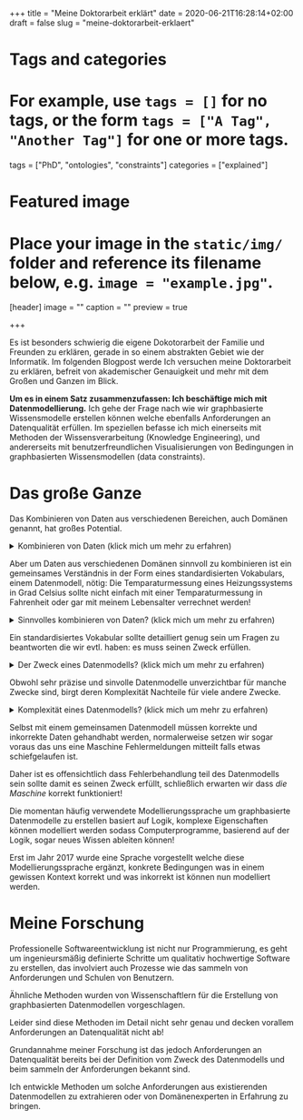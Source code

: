 +++
title = "Meine Doktorarbeit erklärt"
date = 2020-06-21T16:28:14+02:00
draft = false
slug = "meine-doktorarbeit-erklaert"

# Tags and categories
# For example, use `tags = []` for no tags, or the form `tags = ["A Tag", "Another Tag"]` for one or more tags.
tags = ["PhD", "ontologies", "constraints"]
categories = ["explained"]

# Featured image
# Place your image in the `static/img/` folder and reference its filename below, e.g. `image = "example.jpg"`.
[header]
image = ""
caption = ""
preview = true

+++

Es ist besonders schwierig die eigene Dokotorarbeit der Familie und Freunden zu erklären,
gerade in so einem abstrakten Gebiet wie der Informatik.
Im folgenden Blogpost werde Ich versuchen meine Doktorarbeit zu erklären,
befreit von akademischer Genauigkeit und mehr mit dem Großen und Ganzen im Blick.

<!--more-->

**Um es in einem Satz zusammenzufassen: Ich beschäftige mich mit Datenmodellierung.**
Ich gehe der Frage nach
wie wir graphbasierte Wissensmodelle erstellen können welche 
ebenfalls Anforderungen an Datenqualität erfüllen.
Im speziellen befasse ich mich einerseits mit Methoden der Wissensverarbeitung (Knowledge Engineering),
und andererseits mit benutzerfreundlichen Visualisierungen von Bedingungen in graphbasierten Wissensmodellen (data constraints).

# Das große Ganze

Das Kombinieren von Daten aus verschiedenen Bereichen,
auch Domänen genannt, hat großes Potential.
<details>
  <summary>Kombinieren von Daten (klick mich um mehr zu erfahren)</summary>
"Alexa, schalte die Heizung an wenn ich im Homeoffice bin, es weniger als 18 Grad Celsius hat und die Kilowattstunde Strom nicht mehr als x Euro kostet".
Was wenn das Thermometer nur Daten in Fahrenheit zur Verfügung stellt?
Was wenn keine Informationen zu aktuellen Preisen vorliegen?
Und was ist überhaupt Homeoffice, wie kann Alexa das feststellen?
Ein Heizungssystem besteht aus vielen Sensoren, mein Kalender besteht aus vielen Daten
und eine Gemeinde publiziert oft Statistiken oder andere Informationen als "Open Data".
All diese Daten sind in verschiedenen Formaten und jeder der sich versucht eine nützliche App
zu Entwickeln welche alle drei Datenquellen verwendet muss das evtl.
für jedes Heizungsszstem, jede Kalenderapplikation oder jede Gemeinde aufs neue tun!
Standards helfen das Leben einfacher zu machen, ein Smartphone Ladekabel passt in jede Steckdose
in einem Land.
Dasselbe Prinzip gilt auch für Daten, folgen zum Beispiel alle Heizungshersteller einem Standard
Datenmodell kann eine App für verschiedene Heizungsanlagen verwendet werden.
Leider ist so ein Standard auf einen Bereich beschränkt,
und warum sollte ein Heizungsstandard auch Kalenderinformationen oder Strompreise definieren?!
</details>

Aber um Daten aus verschiedenen Domänen sinnvoll zu kombinieren ist ein
gemeinsames Verständnis in der Form eines standardisierten Vokabulars, einem Datenmodell, nötig:
Die Temparaturmessung eines Heizungssystems in Grad Celsius sollte nicht einfach
mit einer Temparaturmessung in Fahrenheit oder gar mit meinem Lebensalter verrechnet werden!
<details>
  <summary>Sinnvolles kombinieren von Daten? (klick mich um mehr zu erfahren)</summary>
Hierfür verwende Ich eine vom World Wide Web Consortium (W3C) empfohlene graphbasierte Sprache.
Jedes *Ding* und jede mögliche *Beziehung* zwischen *Dingen* bekommt eine eigene Webadresse!
Dadurch ist *alles* eindeutig identifizierbar, und da alles derselben Graphstruktur folgt
kann ein *Heizungssystem* welches in der *Seriennummer*-beziehung zu einer *Nummer steht*,
auch in einer *gehört-zu*-beziehung zu *mir* stehen.
Es kann ebenfalls spezifiziert werden das eine konkrete *Messung* vom typ *Grad Celsius* ist.
*Ich* wiederum kann in mehreren *Beziehugen* zu persönlichen Informationen wie meiner *Blutgruppe*
oder meinem *Geburtsdatum* stehen.
Das große Plus: Computerprogramme können die "Webseiten" nachschlagen und die Definitionen
von *Dingen* und *Beziehungen* lesen und interpretieren.
Außerdem lässt sich so ein Graph einheitlich nach Informationen durchsuchen
egal ob es sich jetzt um Informationen zu meiner Heizung oder mir handelt.
</details>


Ein standardisiertes Vokabular sollte detailliert genug sein
um Fragen zu beantworten die wir evtl. haben: es muss seinen Zweck erfüllen.
<details>
  <summary>Der Zweck eines Datenmodells? (klick mich um mehr zu erfahren)</summary>
</details>


Obwohl sehr präzise und sinvolle Datenmodelle unverzichtbar für manche Zwecke sind,
birgt deren Komplexität Nachteile für viele andere Zwecke.
<details>
  <summary>Komplexität eines Datenmodells? (klick mich um mehr zu erfahren)</summary>
</details>

Selbst mit einem gemeinsamen Datenmodell müssen korrekte und inkorrekte Daten gehandhabt werden,
normalerweise setzen wir sogar voraus das uns eine Maschine Fehlermeldungen mitteilt falls etwas schiefgelaufen ist.

Daher ist es offensichtlich dass Fehlerbehandlung teil des Datenmodells sein sollte
damit es seinen Zweck erfüllt, schließlich erwarten wir dass *die Maschine* korrekt funktioniert!

Die momentan häufig verwendete Modellierungssprache um graphbasierte Datenmodelle zu erstellen
basiert auf Logik, komplexe Eigenschaften können modelliert werden sodass Computerprogramme,
basierend auf der Logik, sogar neues Wissen ableiten können!


Erst im Jahr 2017 wurde eine Sprache vorgestellt welche diese Modellierungssprache ergänzt,
konkrete Bedingungen was in einem gewissen Kontext korrekt und was inkorrekt ist können nun modelliert werden.

# Meine Forschung

Professionelle Softwareentwicklung ist nicht nur Programmierung,
es geht um ingenieursmäßig definierte Schritte um qualitativ hochwertige Software zu erstellen,
das involviert auch Prozesse wie das sammeln von Anforderungen und Schulen von Benutzern.

Ähnliche Methoden wurden von Wissenschaftlern für die Erstellung von graphbasierten Datenmodellen vorgeschlagen.

Leider sind diese Methoden im Detail nicht sehr genau und decken vorallem Anforderungen an Datenqualität nicht ab!

Grundannahme meiner Forschung ist das jedoch Anforderungen an Datenqualität bereits bei
der Definition vom Zweck des Datenmodells und beim sammeln der Anforderungen bekannt sind.

Ich entwickle Methoden um solche Anforderungen aus existierenden Datenmodellen zu extrahieren
oder von Domänenexperten in Erfahrung zu bringen.
